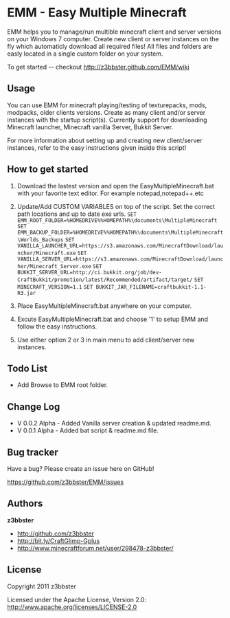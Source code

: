 EMM - Easy Multiple Minecraft  
=================

EMM helps you to manage/run multible minecraft client and server versions on your Windows 7 computer. Create new client or server instances on the fly which automaticly download all required files! All files and folders are easly located in a single custom folder on your system.

To get started -- checkout http://z3bbster.github.com/EMM/wiki


Usage
-----

You can use EMM for minecraft playing/testing of texturepacks, mods, modpacks, older clients versions. Create as many client and/or server instances with the startup script(s). Currently support for downloading Minecraft launcher, Minecraft vanilla Server, Bukkit Server.

For more information about setting up and creating new client/server instances, refer to the easy instructions given inside this script!


How to get started
----------

1. Download the lastest version and open the EasyMultipleMinecraft.bat with your favorite text editor. For example notepad,notepad++.etc
2. Update/Add CUSTOM VARIABLES on top of the script. Set the correct path locations and up to date exe urls.
`SET EMM_ROOT_FOLDER=%HOMEDRIVE%%HOMEPATH%\documents\MultipleMinecraft`
`SET EMM_BACKUP_FOLDER=%HOMEDRIVE%%HOMEPATH%\documents\MultipleMinecraft\Worlds_Backups`
`SET VANILLA_LAUNCHER_URL=https://s3.amazonaws.com/MinecraftDownload/launcher/Minecraft.exe`
`SET VANILLA_SERVER_URL=https://s3.amazonaws.com/MinecraftDownload/launcher/Minecraft_Server.exe`
`SET BUKKIT_SERVER_URL=http://ci.bukkit.org/job/dev-CraftBukkit/promotion/latest/Recommended/artifact/target/`
`SET MINECRAFT_VERSION=1.1`
`SET BUKKIT_JAR_FILENAME=craftbukkit-1.1-R3.jar`

3. Place EasyMultipleMinecraft.bat anywhere on your computer.
4. Excute EasyMultipleMinecraft.bat and choose '1' to setup EMM and follow the easy instructions.
5. Use either option 2 or 3 in main menu to add client/server new instances.


Todo List
---------

+ Add Browse to EMM root folder.


Change Log
----------
+ V 0.0.2 Alpha - Added Vanilla server creation & updated readme.md.
+ V 0.0.1 Alpha - Added bat script & readme.md file.


Bug tracker
-----------

Have a bug? Please create an issue here on GitHub!

https://github.com/z3bbster/EMM/issues


Authors
-------

**z3bbster**

+ http://github.com/z3bbster
+ http://bit.ly/CraftGlimp-Gplus 
+ http://www.minecraftforum.net/user/298478-z3bbster/




License
---------------------

Copyright 2011 z3bbster

Licensed under the Apache License, Version 2.0: http://www.apache.org/licenses/LICENSE-2.0